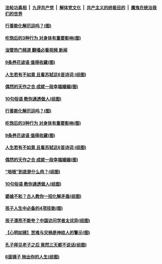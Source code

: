 ####  [法轮功真相](../../../../basic/blob/master/README.md?t=10141931) &nbsp;|&nbsp; [九评共产党](../../../../9ping.md/blob/master/README.md?t=10141931) &nbsp;|&nbsp; [解体党文化](../../../../jtdwh.md/blob/master/README.md?t=10141931)  &nbsp;|&nbsp; [共产主义的终极目的](../../../../gczydzjmd.md/blob/master/README.md?t=10141931) &nbsp;|&nbsp; [魔鬼在统治我们的世界](../../../../mgztzwmdsj.md/blob/master/README.md?t=10141931) 

#### [行善能化解厄运吗？(图)](../pages/p8/1019065.md?t=10141931) 

#### [吃饱后的3种行为 对身体有重要影响(图)](../pages/p8/1019018.md?t=10141931) 

#### [油管热门频道 翻墙必看视频 新闻](http://209.250.226.216:81/youtube.html?10141931)

#### [9条养花谚语 值得收藏(图)](../pages/p8/1019013.md?t=10141931) 

#### [人生若有不如意 且看苏轼这6首诗词 (组图)](../pages/p8/1018696.md?t=10141931) 

#### [偶然的天作之合 成就一段幸福婚姻(图)](../pages/p8/1018896.md?t=10141931) 

#### [10句俗语 教你通透做人(组图)](../pages/p8/1017517.md?t=10141931) 


#### [行善能化解厄运吗？(图)](../pages/p8/1019065.md?t=10141931) 


#### [吃饱后的3种行为 对身体有重要影响(图)](../pages/p8/1019018.md?t=10141931) 

#### [9条养花谚语 值得收藏(图)](../pages/p8/1019013.md?t=10141931) 

#### [人生若有不如意 且看苏轼这6首诗词 (组图)](../pages/p8/1018696.md?t=10141931) 



#### [偶然的天作之合 成就一段幸福婚姻(图)](../pages/p8/1018896.md?t=10141931) 

#### [“培根”到底是什么肉？(组图)](../pages/p8/1018951.md?t=10141931) 


#### [10句俗语 教你通透做人(组图)](../pages/p8/1017517.md?t=10141931) 


#### [婆媳不和？古人教你一招化解矛盾(组图)](../pages/p8/1018895.md?t=10141931) 

#### [孩子人生中必备的4项技能(图)](../pages/p8/1018869.md?t=10141931) 


#### [孩子漂亮不能夸？中国访问学者太诧异(组图)](../pages/p8/1018407.md?t=10141931) 

#### [【心明如镜】苦难与灾祸是神给人的警示(图)](../pages/p8/1018783.md?t=10141931) 

#### [孔子拜见老子之后 竟然三天都不说话(组图)](../pages/p8/1017033.md?t=10141931) 

#### [6面镜子 映出你的人生(组图)](../pages/p8/1018697.md?t=10141931) 

<img src='http://gfw-breaker.win/goodnews/indexes/p8.md' width='0px' height='0px'/>
